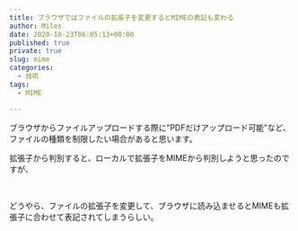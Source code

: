 ```yaml
---
title: ブラウザではファイルの拡張子を変更するとMIMEの表記も変わる
author: Miles
date: 2020-10-23T06:05:13+00:00
published: true
private: true
slug: mime
categories:
  - 技術
tags:
  - MIME

---
```

ブラウザからファイルアップロードする際に”PDFだけアップロード可能”など、ファイルの種類を制限したい場合があると思います。

拡張子から判別すると、ローカルで拡張子をMIMEから判別しようと思ったのですが、

&nbsp;

どうやら、ファイルの拡張子を変更して、ブラウザに読み込ませるとMIMEも拡張子に合わせて表記されてしまうらしい。

&nbsp;


